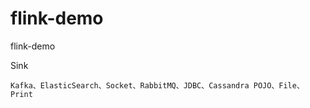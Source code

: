 # flink-demo
flink-demo

Sink

```
Kafka、ElasticSearch、Socket、RabbitMQ、JDBC、Cassandra POJO、File、Print
```